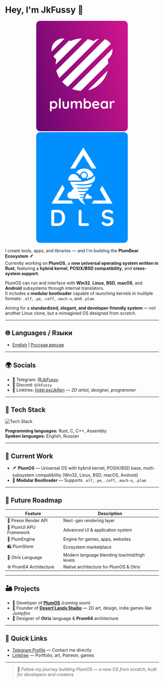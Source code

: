 # Hey, I'm JkFussy 👋

<div align="center">
  <a href="https://github.com/JkFussy/PlumOS">
    <img src="assets/plumbear.svg" alt="PlumBear Logo" width="300"/>
  </a>
  <a href="https://linktr.ee/JkRen">
    <img src="assets/dls.svg" alt="Desert Lands Studio Logo" width="300"/>
  </a>
</div>

I create tools, apps, and libraries — and I'm building the **PlumBear Ecosystem** 🪶  
Currently working on **PlumOS**, a **new universal operating system written in Rust**, featuring a **hybrid kernel**, **POSIX/BSD compatibility**, and **cross-system support**.

PlumOS can run and interface with **Win32**, **Linux**, **BSD**, **macOS**, and **Android** subsystems through internal translators.  
It includes a **modular bootloader** capable of launching kernels in multiple formats: `.elf`, `.pe`, `.coff`, `.mach-o`, and `.plam`.

Aiming for a **standardized, elegant, and developer-friendly system** — not another Linux clone, but a reimagined OS designed from scratch.

---

## 🌐 Languages / Языки

- [English](README.md) | [Русская версия](README.ru.md)

---

## 🌍 Socials

- 📱 Telegram: [@JkFussy](https://t.me/JkFussy)  
- 💬 Discord: `@JkFussy`  
- 🔗 Linktree: [linktr.ee/JkRen](https://linktr.ee/JkRen) — *2D artist, designer, programmer*

---

## 🧠 Tech Stack

<p align="left">
  <img src="https://skillicons.dev/icons?i=rust,c,cpp,apple,linux,bsd,windows,git,blender,figma,vscode" alt="Tech Stack" />
</p>

**Programming languages:** Rust, C, C++, Assembly  
**Spoken languages:** English, Russian

---

## 🧩 Current Work

- 🪶 **PlumOS** — Universal OS with hybrid kernel, POSIX/BSD base, multi-subsystem compatibility (Win32, Linux, BSD, macOS, Android)  
- 🧰 **Modular Bootloader** — Supports `.elf`, `.pe`, `.coff`, `.mach-o`, `.plam`

---

## 🚀 Future Roadmap

| Feature                 | Description                                  |
|-------------------------|----------------------------------------------|
| 🌈 Pireon Render API    | Next-gen rendering layer                     |
| 🧭 PlumUI APU Framework | Advanced UI & application system             |
| 🧱 PlumEngine           | Engine for games, apps, websites             |
| 🛍 PlumStore            | Ecosystem marketplace                        |
| 💬 Otrix Language       | Modern language blending low/mid/high levels |
| ⚙️ Prum64 Architecture | Native architecture for PlumOS & Otrix       |

---

## 🏜 Projects

- 🧩 Developer of **[PlumOS](https://github.com/JkFussy/PlumOS)** *(coming soon)*  
- 🎨 Founder of **[Desert Lands Studio](https://linktr.ee/JkRen)** — 2D art, design, indie games like *Jumpfos*  
- 🧠 Designer of **Otrix** language & **Prum64** architecture

---

## 📌 Quick Links

- [Telegram Profile](https://t.me/JkFussy) — Contact me directly  
- [Linktree](https://linktr.ee/JkRen) — Portfolio, art, Patreon, games

---

> 📣 *Follow my journey building PlumOS — a new OS from scratch, built for developers and creators.*
